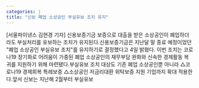 ```yaml
---
categories: j
title: "신보 폐업 소상공인 부실유보 조치 유지"
---
```

[서울파이낸스 김현경 기자] 신용보증기금 보증으로 대출을 받은 소상공인이 폐업하더라도 부실처리를 유보하는 조치가 유지된다.신용보증기금은 지난달 말 종료 예정이었던 "폐업 소상공인 부실유보 조치"를 유지하기로 결정했다고 4일 밝혔다. 이번 조치는 코로나19 장기화로 어려움이 가중된 폐업 소상공인의 채무부담 완화와 신속한 경제활동 복귀를 지원하기 위해 마련됐다.부실유보 조치 대상도 기존 폐업 소상공인뿐 아니라 △코로나19 경제회복 특례보증 △소상공인 저금리대환 위탁보증 지원 기업까지 확대 적용한다.앞서 신보는 지난해 2월부터 부실유보